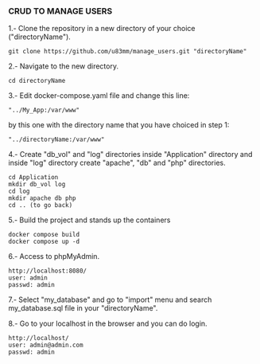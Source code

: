 ### CRUD TO MANAGE USERS
1.- Clone the repository in a new directory of your choice ("directoryName").
```
git clone https://github.com/u83mm/manage_users.git "directoryName"
```

2.- Navigate to the new directory.
```
cd directoryName
```
3.- Edit docker-compose.yaml file and change this line:
```
"../My_App:/var/www"
```
by this one with the directory name that you have choiced in step 1:
```
"../directoryName:/var/www"
```
4.- Create "db_vol" and "log" directories inside "Application" directory and inside "log" directory create "apache", "db" and "php" directories.
```
cd Application
mkdir db_vol log
cd log
mkdir apache db php
cd .. (to go back)
```
5.- Build the project and stands up the containers
```
docker compose build
docker compose up -d
```
6.- Access to phpMyAdmin.
```
http://localhost:8080/
user: admin
passwd: admin
```
7.- Select "my_database" and go to "import" menu and search my_database.sql file in your "directoryName".

8.- Go to your localhost in the browser and you can do login.
```
http://localhost/
user: admin@admin.com
passwd: admin
```


